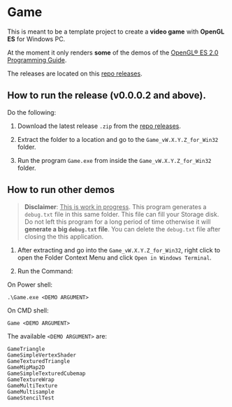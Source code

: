 # Game

This is meant to be a template project to create a **video game** with **OpenGL ES** for Windows PC.

At the moment it only renders **some** of the demos of the [OpenGL® ES 2.0 Programming Guide](https://github.com/nickdesaulniers/opengles2-book/tree/master).

The releases are located on this [repo releases](https://github.com/hectorhalpizar/game/releases).


## How to run the release (v0.0.0.2 and above).

Do the following:

1. Download the latest release `.zip` from the [repo releases](https://github.com/hectorhalpizar/game/releases).

2. Extract the folder to a location and go to the `Game_vW.X.Y.Z_for_Win32` folder.

3. Run the program `Game.exe` from inside the `Game_vW.X.Y.Z_for_Win32` folder.

## How to run other demos

> **Disclaimer**: <u>This is work in progress</u>. This program generates a `debug.txt` file in this same folder. This file can fill your Storage disk. Do not left this program for a long period of time otherwise it will **generate a big `debug.txt` file**. You can delete the `debug.txt` file after closing the this application.

1. After extracting and go into the `Game_vW.X.Y.Z_for_Win32`, right click to open the Folder Context Menu and click `Open in Windows Terminal`.

2. Run the Command:

On Power shell:
```
.\Game.exe <DEMO ARGUMENT>
```

On CMD shell:
```
Game <DEMO ARGUMENT>
```

The available `<DEMO ARGUMENT>` are:

```
GameTriangle
GameSimpleVertexShader
GameTexturedTriangle
GameMipMap2D
GameSimpleTexturedCubemap
GameTextureWrap
GameMultiTexture
GameMultisample
GameStencilTest
```

